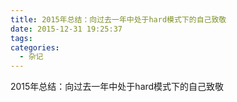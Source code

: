 ```yaml
---
title: 2015年总结：向过去一年中处于hard模式下的自己致敬
date: 2015-12-31 19:25:37
tags:
categories:
  - 杂记
---
```


2015年总结：向过去一年中处于hard模式下的自己致敬